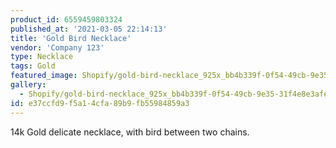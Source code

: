 ```yaml
---
product_id: 6559459803324
published_at: '2021-03-05 22:14:13'
title: 'Gold Bird Necklace'
vendor: 'Company 123'
type: Necklace
tags: Gold
featured_image: Shopify/gold-bird-necklace_925x_bb4b339f-0f54-49cb-9e35-31f4e8e3afe5.jpg
gallery:
  - Shopify/gold-bird-necklace_925x_bb4b339f-0f54-49cb-9e35-31f4e8e3afe5.jpg
id: e37ccfd9-f5a1-4cfa-89b9-fb55984859a3
---
```

<p>14k Gold delicate necklace, with bird between two chains.</p>